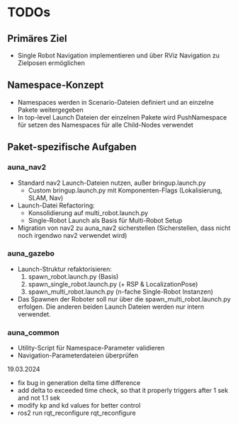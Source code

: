 # TODOs
## Primäres Ziel
- Single Robot Navigation implementieren und über RViz Navigation zu Zielposen ermöglichen

## Namespace-Konzept
- Namespaces werden in Scenario-Dateien definiert und an einzelne Pakete weitergegeben
- In top-level Launch Dateien der einzelnen Pakete wird PushNamespace für setzen des Namespaces für alle Child-Nodes verwendet

## Paket-spezifische Aufgaben

### auna_nav2
- Standard nav2 Launch-Dateien nutzen, außer bringup.launch.py
  - Custom bringup.launch.py mit Komponenten-Flags (Lokalisierung, SLAM, Nav)
- Launch-Datei Refactoring:
  - Konsolidierung auf multi_robot.launch.py
  - Single-Robot Launch als Basis für Multi-Robot Setup
- Migration von nav2 zu auna_nav2 sicherstellen (Sicherstellen, dass nicht noch irgendwo nav2 verwendet wird)

### auna_gazebo
- Launch-Struktur refaktorisieren:
  1. spawn_robot.launch.py (Basis)
  2. spawn_single_robot.launch.py (+ RSP & LocalizationPose)
  3. spawn_multi_robot.launch.py (n-fache Single-Robot Instanzen)
- Das Spawnen der Roboter soll nur über die spawn_multi_robot.launch.py erfolgen. Die anderen beiden Launch Dateien werden nur intern verwendet.

### auna_common
- Utility-Script für Namespace-Parameter validieren
- Navigation-Parameterdateien überprüfen


19.03.2024
- fix bug in generation delta time difference
- add delta to exceeded time check, so that it properly triggers after 1 sek and not 1.1 sek
- modify kp and kd values for better control
- ros2 run rqt_reconfigure rqt_reconfigure
